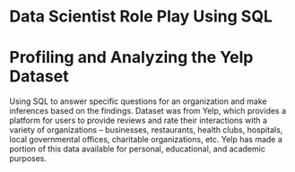 # Data Scientist Role Play Using SQL
# Profiling and Analyzing the Yelp Dataset

Using SQL to answer specific questions for an organization and make inferences based on the findings. Dataset was from Yelp, which provides a platform for users to provide reviews and rate their interactions with a variety of organizations – businesses, restaurants, health clubs, hospitals, local governmental offices, charitable organizations, etc. Yelp has made a portion of this data available for personal, educational, and academic purposes.
